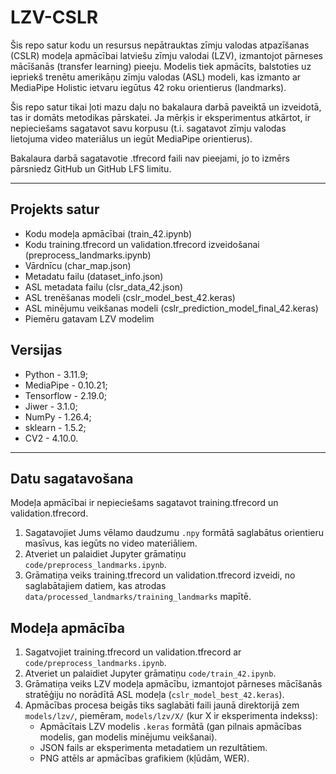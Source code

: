# LZV-CSLR

Šis repo satur kodu un resursus nepātrauktas zīmju valodas atpazīšanas (CSLR) modeļa apmācībai latviešu zīmju valodai (LZV), izmantojot pārneses mācīšanās (transfer learning) pieeju. Modelis tiek apmācīts, balstoties uz iepriekš trenētu amerikāņu zīmju valodas (ASL) modeli, kas izmanto ar MediaPipe Holistic ietvaru iegūtus 42 roku orientierus (landmarks).

Šis repo satur tikai ļoti mazu daļu no bakalaura darbā paveiktā un izveidotā, tas ir domāts metodikas pārskatei.
Ja mērķis ir eksperimentus atkārtot, ir nepieciešams sagatavot savu korpusu (t.i. sagatavot zīmju valodas lietojuma video materiālus un iegūt MediaPipe orientierus).

Bakalaura darbā sagatavotie .tfrecord faili nav pieejami, jo to izmērs pārsniedz GitHub un GitHub LFS limitu.

---

## Projekts satur

- Kodu modeļa apmācībai (train_42.ipynb)
- Kodu training.tfrecord un validation.tfrecord izveidošanai (preprocess_landmarks.ipynb)
- Vārdnīcu (char_map.json)
- Metadatu failu (dataset_info.json)
- ASL metadata failu (clsr_data_42.json)
- ASL trenēšanas modeli (cslr_model_best_42.keras)
- ASL minējumu veikšanas modeli (cslr_prediction_model_final_42.keras)
- Piemēru gatavam LZV modelim

## Versijas

* Python - 3.11.9;
* MediaPipe - 0.10.21;
* Tensorflow - 2.19.0;
* Jiwer - 3.1.0;
* NumPy - 1.26.4;
* sklearn - 1.5.2;
* CV2 - 4.10.0.

---

## Datu sagatavošana

Modeļa apmācībai ir nepieciešams sagatavot training.tfrecord un validation.tfrecord.
1. Sagatavojiet Jums vēlamo daudzumu `.npy` formātā saglabātus orientieru masīvus, kas iegūts no video materiāliem.
2. Atveriet un palaidiet Jupyter grāmatiņu `code/preprocess_landmarks.ipynb`.
3. Grāmatiņa veiks training.tfrecord un validation.tfrecord izveidi, no saglabātajiem datiem, kas atrodas `data/processed_landmarks/training_landmarks` mapītē.


## Modeļa apmācība

1.  Sagatvojiet training.tfrecord un validation.tfrecord ar `code/preprocess_landmarks.ipynb`.
2.  Atveriet un palaidiet Jupyter grāmatiņu `code/train_42.ipynb`.
3.  Grāmatiņa veiks LZV modeļa apmācību, izmantojot pārneses mācīšanās stratēģiju no norādītā ASL modeļa (`cslr_model_best_42.keras`).
4.  Apmācības procesa beigās tiks saglabāti faili jaunā direktorijā zem `models/lzv/`, piemēram, `models/lzv/X/` (kur X ir eksperimenta indekss):
    * Apmācītais LZV modelis `.keras` formātā (gan pilnais apmācības modelis, gan modelis minējumu veikšanai).
    * JSON fails ar eksperimenta metadatiem un rezultātiem.
    * PNG attēls ar apmācības grafikiem (kļūdām, WER).
